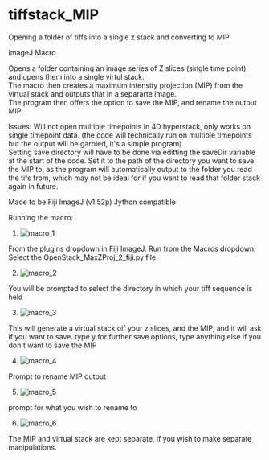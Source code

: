 # tiffstack_MIP
Opening a folder of tiffs into a single z stack and converting to MIP

ImageJ Macro

Opens a folder containing an image series of Z slices (single time point), and opens them into a single virtul stack.  
The macro then creates a maximum intensity projection (MIP) from the virtual stack and outputs that in a separarte image.  
The program then offers the option to save the MIP, and rename the output MIP.

issues: Will not open multiple timepoints in 4D hyperstack, only works on single timepoint data. (the code will technically run on multiple timepoints but the output will be garbled, it's a simple program)  
Setting save directory will have to be done via editting the saveDir variable at the start of the code. Set it to the path of the directory you want to save the MIP to, as the program will automatically output to the folder you read the tifs from, which may not be ideal for if you want to read that folder stack again in future.  


Made to be Fiji ImageJ (v1.52p) Jython compatible



Running the macro:

1. ![macro_1](https://i.imgur.com/BmIBzWD.png)

From the plugins dropdown in Fiji ImageJ. Run from the Macros dropdown. Select the OpenStack_MaxZProj_2_fiji.py file

2. ![macro_2](https://i.imgur.com/57TTVtf.png)

You will be prompted to select the directory in which your tiff sequence is held

3. ![macro_3](https://i.imgur.com/fMaAZUG.png)

This will generate a virtual stack oif your z slices, and the MIP, and it will ask if you want to save. type y for further save options, type anything else if you don't want to save the MIP

4. ![macro_4](https://i.imgur.com/G0jnTmK.png)

Prompt to rename MIP output

5. ![macro_5](https://i.imgur.com/gFpiYJg.png)

prompt for what you wish to rename to

6. ![macro_6](https://i.imgur.com/FXXmCck.png)

The MIP and virtual stack are kept separate, if you wish to make separate manipulations.

